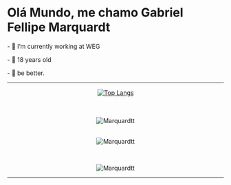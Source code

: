 # Olá Mundo, me chamo Gabriel Fellipe Marquardt

  <p>- 💼 I’m currently working at WEG
  <p>- 🎈 18 years old
  <p>- 🥇 be better.
  
  <hr>


<div align="center">

  [![Top Langs](https://github-readme-stats.vercel.app/api/top-langs/?username=Marquardtt&layout=compact)](https://github.com/anuraghazra/github-readme-stats)
</div>
  <div><br/>

  <div align="center" style="display: inline_block"><br>
  <img align="center" alt="Marquardtt" height="" width="" src="https://skillicons.dev/icons?i=,js,ts,python,java,spring,nextjs,tailwind,html,css,)](https://skillicons.dev">
  </div>
<br>
<div align="center" style="display: inline_block">
  <p><img align="center" src="https://github-readme-streak-stats.herokuapp.com/?user=Marquardtt&" alt="Marquardtt" /></p>
</div>
<br>
  <p align="center" style="display: inline_block"> <img src="https://komarev.com/ghpvc/?username=Marquardtt&label=Profile%20views&color=0e75b6&style=flat" alt="Marquardtt" /> </p>
  </div>
  <hr>

